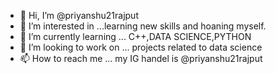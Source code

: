 - 👋 Hi, I’m @priyanshu21rajput
- 👀 I’m interested in ...learning new skills and hoaning myself.
- 🌱 I’m currently learning ... C++,DATA SCIENCE,PYTHON 
- 💞️ I’m looking to work on ... projects related to data science 
- 📫 How to reach me ... my IG handel is @priyanshu21rajput

<!---
priyanshu21rajput/priyanshu21rajput is a ✨ special ✨ repository because its `README.md` (this file) appears on your GitHub profile.
You can click the Preview link to take a look at your changes.
--->
